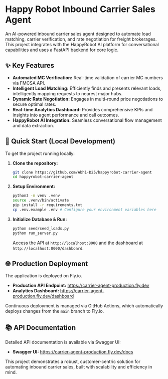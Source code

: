 # Happy Robot Inbound Carrier Sales Agent

An AI-powered inbound carrier sales agent designed to automate load matching, carrier verification, and rate negotiation for freight brokerages. This project integrates with the HappyRobot AI platform for conversational capabilities and uses a FastAPI backend for core logic.

## ✨ Key Features

*   **Automated MC Verification:** Real-time validation of carrier MC numbers via FMCSA API.
*   **Intelligent Load Matching:** Efficiently finds and presents relevant loads, intelligently mapping requests to nearest major hubs.
*   **Dynamic Rate Negotiation:** Engages in multi-round price negotiations to secure optimal rates.
*   **Real-time Analytics Dashboard:** Provides comprehensive KPIs and insights into agent performance and call outcomes.
*   **HappyRobot AI Integration:** Seamless conversational flow management and data extraction.

## 🚀 Quick Start (Local Development)

To get the project running locally:

1.  **Clone the repository:**
    ```bash
    git clone https://github.com/Abhi-D25/happyrobot-carrier-agent
    cd happyrobot-carrier-agent
    ```
2.  **Setup Environment:**
    ```bash
    python3 -m venv .venv
    source .venv/bin/activate
    pip install -r requirements.txt
    cp .env.example .env # Configure your environment variables here
    ```
3.  **Initialize Database & Run:**
    ```bash
    python seed/seed_loads.py
    python run_server.py
    ```
    Access the API at `http://localhost:8000` and the dashboard at `http://localhost:8000/dashboard`.

## 🌐 Production Deployment

The application is deployed on Fly.io.

*   **Production API Endpoint:** https://carrier-agent-production.fly.dev
*   **Analytics Dashboard:** https://carrier-agent-production.fly.dev/dashboard

Continuous deployment is managed via GitHub Actions, which automatically deploys changes from the `main` branch to Fly.io.

## 📚 API Documentation

Detailed API documentation is available via Swagger UI:

*   **Swagger UI:** https://carrier-agent-production.fly.dev/docs

This project demonstrates a robust, customer-centric solution for automating inbound carrier sales, built with scalability and efficiency in mind.